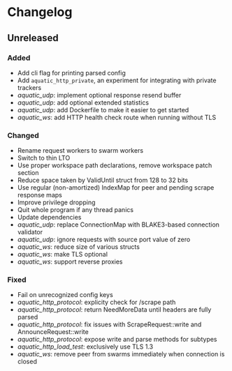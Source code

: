 # Changelog

## Unreleased

### Added

* Add cli flag for printing parsed config
* Add `aquatic_http_private`, an experiment for integrating with private trackers
* _aquatic_udp_: implement optional response resend buffer
* _aquatic_udp_: add optional extended statistics
* _aquatic_udp_: add Dockerfile to make it easier to get started
* _aquatic_ws_: add HTTP health check route when running without TLS

### Changed

* Rename request workers to swarm workers
* Switch to thin LTO
* Use proper workspace path declarations, remove workspace patch section
* Reduce space taken by ValidUntil struct from 128 to 32 bits
* Use regular (non-amortized) IndexMap for peer and pending scrape response maps
* Improve privilege dropping
* Quit whole program if any thread panics
* Update dependencies
* _aquatic_udp_: replace ConnectionMap with BLAKE3-based connection validator
* _aquatic_udp_: ignore requests with source port value of zero
* _aquatic_ws_: reduce size of various structs
* _aquatic_ws_: make TLS optional
* _aquatic_ws_: support reverse proxies

### Fixed

* Fail on unrecognized config keys
* _aquatic_http_protocol_: explicity check for /scrape path
* _aquatic_http_protocol_: return NeedMoreData until headers are fully parsed
* _aquatic_http_protocol_: fix issues with ScrapeRequest::write and AnnounceRequest::write
* _aquatic_http_protocol_: expose write and parse methods for subtypes
* _aquatic_http_load_test_: exclusively use TLS 1.3
* _aquatic_ws_: remove peer from swarms immediately when connection is closed
